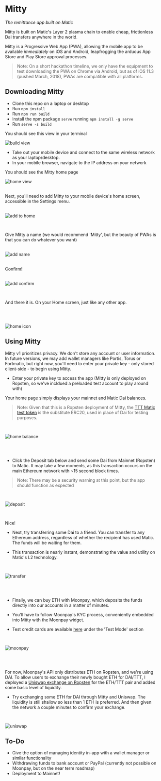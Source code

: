 # Mitty 
*The remittance app built on Matic*

Mitty is built on Matic's Layer 2 plasma chain to enable cheap, frictionless Dai transfers anywhere in the world. 

Mitty is a Progressive Web App (PWA), allowing the mobile app to be available *immediately* on iOS and Android, leapfrogging the arduous App Store and Play Store approval processes. 

>Note: On a short hackathon timeline, we only have the equipment to test downloading the PWA on Chrome via Android, but as of iOS 11.3 (pushed March, 2018), PWAs are compatible with all platforms.

## Downloading Mitty

* Clone this repo on a laptop or desktop
* Run ```npm install``` 
* Run ```npm run build```
* Install the npm package ```serve``` running ```npm install -g serve``` 
* Run ```serve -s build```

You should see this view in your terminal

![build view](./src/assets/servebuildview.png)

* Take out your mobile device and connect to the same wireless network as your laptop/desktop.
* In your mobile browser, navigate to the IP address on your network

You should see the Mitty home page
<br/>

![home view](./src/assets/home.jpg)

<br/>
Next, you'll need to add Mitty to your mobile device's home screen, accessible in the Settings menu.

<br/>
<br/>

![add to home](./src/assets/addtohomescreen.jpg)

<br/>

Give Mitty a name (we would recommend 'Mitty', but the beauty of PWAs is that you can do whatever you want)
<br/>
<br/>

![add name](./src/assets/addname.jpg)

<br/>
Confirm!
<br/>
<br/>

![add confirm](./src/assets/addconfirm.jpg)

<br/>

And there it is. On your Home screen, just like any other app.

<br/>
<br/>

![home icon](./src/assets/icononhome.jpg)


## Using Mitty

Mitty v1 prioritizes privacy. We don't store any account or user information. In future versions, we may add wallet managers like Portis, Torus or Fortmatic, but right now, you'll need to enter your private key - only stored client-side - to begin using Mitty.

* Enter your private key to access the app (Mitty is only deployed on Ropsten, so we've incldued a preloaded test account to play around with)

Your home page simply displays your mainnet and Matic Dai balances.
> Note: Given that this is a Ropsten deployment of Mitty, the [TTT Matic test token](https://ropsten.etherscan.io/token/0x70459e550254B9D3520a56eE95b78Ee4f2dbd846) is the substitute ERC20, used in place of Dai for testing purposes.

<br/>

![home balance](./src/assets/homebalance.jpg)

<br/>
<br/>

* Click the Deposit tab below and send some Dai from Mainnet (Ropsten) to Matic. It may take a few moments, as this transaction occurs on the main Ethereum network with ~15 second block times.
> Note: There may be a security warning at this point, but the app should function as expected

<br/>

![deposit](./src/assets/deposit.jpg)

<br/>

Nice!

* Next, try transferring some Dai to a friend. You can transfer to any Ethereum address, regardless of whether the recipient has used Matic. The funds will be waiting for them.

* This transaction is nearly instant, demonstrating the value and utility on Matic's L2 technology.

<br/>

![transfer](./src/assets/transfer.jpg)

<br/>
<br/>

* Finally, we can buy ETH with Moonpay, which deposits the funds directly into our accounts in a matter of minutes.

* You'll have to follow Moonpay's KYC process, conveniently embedded into Mitty with the Moonpay widget.

* Test credit cards are available [here](https://www.moonpay.io/api_reference/v2/) under the 'Test Mode' section

<br/>

![moonpay](./src/assets/moonpay.jpg)

<br/>
<br/>

For now, Moonpay's API only distributes ETH on Ropsten, and we're using DAI. To allow users to exchange their newly bought ETH for DAI/TTT, I deployed a [Uniswap exchange on Ropsten](https://ropsten.etherscan.io/address/0xc4659c4dd66d1175d8b3c53b195911ad493bb2eb) for the ETH/TTT pair and added some basic level of liquidity. 

* Try exchanging some ETH for DAI through Mitty and Uniswap. The liquidity is still shallow so less than 1 ETH is preferred. And then given the network a couple minutes to confirm your exchange.

<br/>

![uniswap](./src/assets/exchangeuniswap.jpg)


## To-Do

* Give the option of managing identity in-app with a wallet manager or similar functionality
* Withdrawing funds to bank account or PayPal (currently not possible on Moonpay, but on the near term roadmap)
* Deployment to Mainnet!
